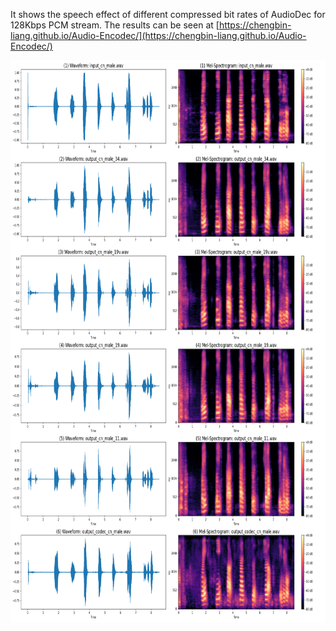 It shows the speech effect of different compressed bit rates of AudioDec for 128Kbps PCM stream. The results can be seen at [https://chengbin-liang.github.io/Audio-Encodec/](https://chengbin-liang.github.io/Audio-Encodec/)

<p align="center">
  <img src="figure/combined_waveform_melspectrogram.png" alt="Speech Effect at Different Compressed Bit Rates" width="750" height="900">
</p>

